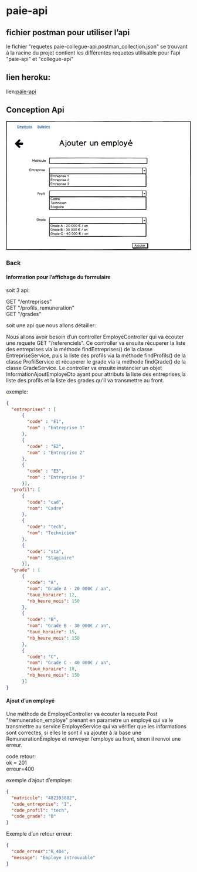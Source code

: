 # paie-api
## fichier postman pour utiliser l’api

le fichier "requetes paie-collegue-api.postman_collection.json" se trouvant à la racine du projet contient
les différentes requetes utilisable pour l’api "paie-api" et "collegue-api"

## lien heroku:
  lien:[paie-api](https://kseguineau-paie-api.herokuapp.com/entreprises)
  
## Conception Api 
  ![Ajouter un employé](image/employe_ajouter.png)
  
### Back  

#### Information pour l’affichage du formulaire

soit 3 api:

GET "/entreprises"  
GET "/profils_remuneration"  
GET "/grades"

soit une api que nous allons détailler:

Nous allons avoir besoin d’un controller EmployeController qui va écouter une requete GET "/referenciels".
Ce controller va ensuite récuperer la liste des entreprises via la méthode findEntreprises() de la 
classe EntrepriseService, puis la liste des profils via la méthode findProfils() de la classe ProfilService
et récuperer le grade via la méthode findGrade() de la classe GradeService. Le controller va ensuite instancier un 
objet InformationAjoutEmployeDto ayant pour attributs la liste des entreprises,la liste des profils et la liste des grades
qu’il va transmettre au front.  

exemple:
```json
{
  "entreprises" : [
      {
        "code" : "E1",
        "nom" : "Entreprise 1"
      },
      {
        "code" : "E2",
        "nom" : "Entreprise 2"
      },
      {
        "code" : "E3",
        "nom" : "Entreprise 3"
      }],
  "profil": [
      {
        "code": "cad",
        "nom": "Cadre"
      },
      {
        "code": "tech",
        "nom": "Technicien"
      },
      {
        "code": "sta",
        "nom": "Stagiaire"
      }],
  "grade" : [
      {
        "code": "A",
        "nom": "Grade A - 20 000€ / an",
        "taux_horaire": 12,
        "nb_heure_mois": 150
      },
      {
        "code": "B",
        "nom": "Grade B - 30 000€ / an",
        "taux_horaire": 15,
        "nb_heure_mois": 150
      },
      {
        "code": "C",
        "nom": "Grade C - 40 000€ / an",
        "taux_horaire": 18,
        "nb_heure_mois": 150
      }]
}
```

#### Ajout d’un employé

Une méthode de EmployeController va écouter la requete Post "/remuneration_employe" prenant en parametre un employé
qui va le transmettre au service EmployeService qui va vérifier que les informations sont correctes, si elles le sont
il va ajouter à la base une RemunerationEmploye et renvoyer l’employe au front, sinon il renvoi une erreur.  
  
code retour:  
    ok = 201  
    erreur=400


exemple d’ajout d’employe:

```json
{
  "matricule": "482393882",
  "code_entreprise": "1",
  "code_profil": "tech",
  "code_grade": "B"
}
```

Exemple d’un retour erreur:

```json
{
  "code_erreur":"R_404",
  "message": "Employe introuvable"
}
```







  
  
  
